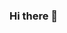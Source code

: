 ### Hi there 👋

<!--
**shivamkapoor172002/shivamkapoor172002** is a ✨ _special_ ✨ repository because its `README.md` (this file) appears on your GitHub profile.


Welcome to my GitHub profile!

🔭 I'm currently working on projects that involve leveraging artificial intelligence and machine learning to solve real-world problems.

💡 My repositories showcase my work in various domains, including image processing, data analysis, web development, and more.

